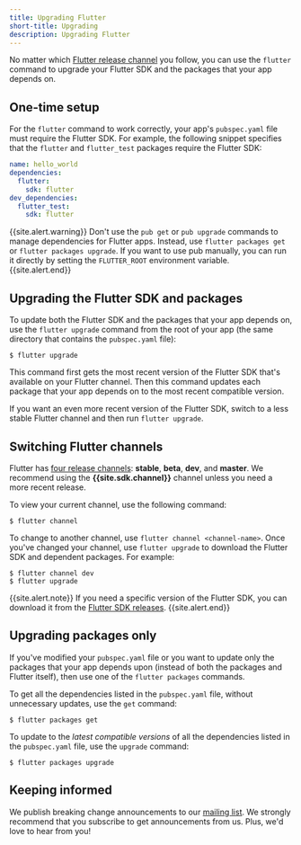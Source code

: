 ```yaml
---
title: Upgrading Flutter
short-title: Upgrading
description: Upgrading Flutter
---
```


No matter which [Flutter release channel][] you follow,
you can use the `flutter` command to upgrade your Flutter SDK
and the packages that your app depends on.


## One-time setup

For the `flutter` command to work correctly,
your app's `pubspec.yaml` file must require the Flutter SDK.
For example, the following snippet specifies that the
`flutter` and `flutter_test` packages require the Flutter SDK:

```yaml
name: hello_world
dependencies:
  flutter:
    sdk: flutter
dev_dependencies:
  flutter_test:
    sdk: flutter
```

{{site.alert.warning}}
Don't use the `pub get` or `pub upgrade` commands to manage dependencies
for Flutter apps.
Instead, use `flutter packages get` or `flutter packages upgrade`.
If you want to use pub manually, you can run it directly by setting the
`FLUTTER_ROOT` environment variable.
{{site.alert.end}}


## Upgrading the Flutter SDK and packages

To update both the Flutter SDK and the packages that your app depends on,
use the `flutter upgrade` command from the root of your app
(the same directory that contains the `pubspec.yaml` file):

```terminal
$ flutter upgrade
```

This command first gets the most recent version of the Flutter SDK
that's available on your Flutter channel.
Then this command updates each package that your app depends on
to the most recent compatible version.

If you want an even more recent version of the Flutter SDK,
switch to a less stable Flutter channel
and then run `flutter upgrade`.

## Switching Flutter channels

Flutter has [four release channels][Flutter release channel]:
**stable**, **beta**, **dev**, and **master**.
We recommend using the **{{site.sdk.channel}}** channel
unless you need a more recent release.

To view your current channel, use the following command:

```terminal
$ flutter channel
```

To change to another channel, use `flutter channel <channel-name>`.
Once you've changed your channel, use `flutter upgrade`
to download the Flutter SDK and dependent packages.
For example:

```terminal
$ flutter channel dev
$ flutter upgrade
```

{{site.alert.note}}
  If you need a specific version of the Flutter SDK,
  you can download it from the [Flutter SDK releases][].
{{site.alert.end}}

## Upgrading packages only

If you've modified your `pubspec.yaml` file or you want to update
only the packages that your app depends upon (instead of both the packages and
Flutter itself), then use one of the `flutter packages` commands.

To get all the dependencies listed in the `pubspec.yaml` file,
without unnecessary updates, use the `get` command:

```terminal
$ flutter packages get
```

To update to the _latest compatible versions_ of
all the dependencies listed in the `pubspec.yaml` file,
use the `upgrade` command:

```terminal
$ flutter packages upgrade
```


## Keeping informed

We publish breaking change announcements to our [mailing list][].
We strongly recommend that you subscribe to get announcements from us.
Plus, we'd love to hear from you!

[Flutter SDK releases]: /releases
[Flutter release channel]: {{site.github}}/flutter/flutter/wiki/Flutter-build-release-channels
[mailing list]: {{site.groups}}/forum/#!forum/flutter-dev
